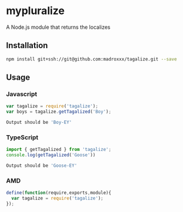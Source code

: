 # mypluralize
A Node.js module that returns the localizes
## Installation
```sh
npm install git+ssh://git@github.com:madroxxx/tagalize.git --save
```
## Usage
### Javascript
```javascript
var tagalize = require('tagalize');
var boys = tagalize.getTagalized('Boy');
```
```sh
Output should be 'Boy-EY'
```
### TypeScript
```typescript
import { getTagalized } from 'tagalize';
console.log(getTagalized('Goose'))
```
```sh
Output should be 'Goose-EY'
```
### AMD
```javascript
define(function(require,exports,module){
  var tagalize = require('tagalize');
});
```
